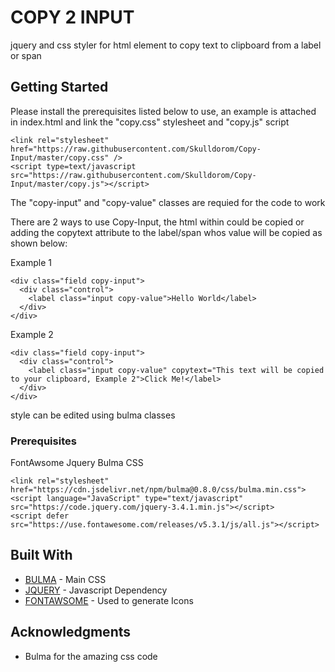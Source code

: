 # COPY 2 INPUT

jquery and css styler for html element to copy text to clipboard from a label or span

## Getting Started

Please install the prerequisites listed below to use, an example is attached in index.html and link the "copy.css" stylesheet and "copy.js" script
```
<link rel="stylesheet" href="https://raw.githubusercontent.com/Skulldorom/Copy-Input/master/copy.css" />
<script type=text/javascript src="https://raw.githubusercontent.com/Skulldorom/Copy-Input/master/copy.js"></script>
```
The "copy-input" and "copy-value" classes are requied for the code to work

There are 2 ways to use Copy-Input, the html within could be copied or adding the copytext attribute to the label/span whos value will be copied as shown below:

Example 1
```
<div class="field copy-input">
  <div class="control">
    <label class="input copy-value">Hello World</label> 
  </div>
</div>
```
Example 2
```
<div class="field copy-input">
  <div class="control">
    <label class="input copy-value" copytext="This text will be copied to your clipboard, Example 2">Click Me!</label> 
  </div>
</div>
```

style can be edited using bulma classes

### Prerequisites

FontAwsome
Jquery
Bulma CSS

```
<link rel="stylesheet" href="https://cdn.jsdelivr.net/npm/bulma@0.8.0/css/bulma.min.css">
<script language="JavaScript" type="text/javascript" src="https://code.jquery.com/jquery-3.4.1.min.js"></script>
<script defer src="https://use.fontawesome.com/releases/v5.3.1/js/all.js"></script>
```

## Built With

* [BULMA](https://bulma.io/) - Main CSS
* [JQUERY](https://jquery.com/) - Javascript Dependency
* [FONTAWSOME](https://fontawesome.com/) - Used to generate Icons

## Acknowledgments

* Bulma for the amazing css code
